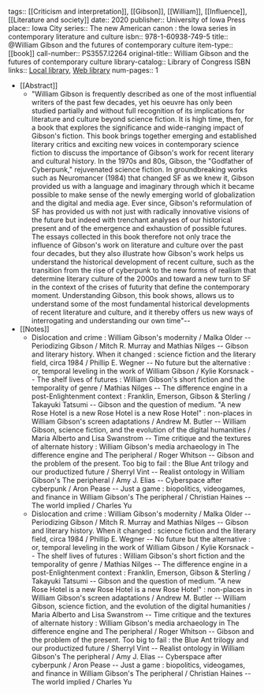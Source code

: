 tags:: [[Criticism and interpretation]], [[Gibson]], [[William]], [[Influence]], [[Literature and society]]
date:: 2020
publisher:: University of Iowa Press
place:: Iowa City
series:: The new American canon : the Iowa series in contemporary literature and culture
isbn:: 978-1-60938-749-5
title:: @William Gibson and the futures of contemporary culture
item-type:: [[book]]
call-number:: PS3557.I2264
original-title:: William Gibson and the futures of contemporary culture
library-catalog:: Library of Congress ISBN
links:: [Local library](zotero://select/groups/2386895/items/EWHIAX4T), [Web library](https://www.zotero.org/groups/2386895/items/EWHIAX4T)
num-pages:: 1

- [[Abstract]]
	- "William Gibson is frequently described as one of the most influential writers of the past few decades, yet his oeuvre has only been studied partially and without full recognition of its implications for literature and culture beyond science fiction. It is high time, then, for a book that explores the significance and wide-ranging impact of Gibson's fiction. This book brings together emerging and established literary critics and exciting new voices in contemporary science fiction to discuss the importance of Gibson's work for recent literary and cultural history. In the 1970s and 80s, Gibson, the "Godfather of Cyberpunk," rejuvenated science fiction. In groundbreaking works such as Neuromancer (1984) that changed SF as we knew it, Gibson provided us with a language and imaginary through which it became possible to make sense of the newly emerging world of globalization and the digital and media age. Ever since, Gibson's reformulation of SF has provided us with not just with radically innovative visions of the future but indeed with trenchant analyses of our historical present and of the emergence and exhaustion of possible futures. The essays collected in this book therefore not only trace the influence of Gibson's work on literature and culture over the past four decades, but they also illustrate how Gibson's work helps us understand the historical development of recent culture, such as the transition from the rise of cyberpunk to the new forms of realism that determine literary culture of the 2000s and toward a new turn to SF in the context of the crises of futurity that define the contemporary moment. Understanding Gibson, this book shows, allows us to understand some of the most fundamental historical developments of recent literature and culture, and it thereby offers us new ways of interrogating and understanding our own time"--
- [[Notes]]
	- Dislocation and crime : William Gibson's modernity / Malka Older -- Periodizing Gibson / Mitch R. Murray and Mathias Nilges -- Gibson and literary history. When it changed : science fiction and the literary field, circa 1984 / Phillip E. Wegner -- No future but the alternative : or, temporal leveling in the work of William Gibson / Kylie Korsnack -- The shelf lives of futures : William Gibson's short fiction and the temporality of genre / Mathias Nilges -- The difference engine in a post-Enlightenment context : Franklin, Emerson, Gibson & Sterling / Takayuki Tatsumi -- Gibson and the question of medium. "A new Rose Hotel is a new Rose Hotel is a new Rose Hotel" : non-places in William Gibson's screen adaptations / Andrew M. Butler -- William Gibson, science fiction, and the evolution of the digital humanities / Maria Alberto and Lisa Swanstrom -- Time critique and the textures of alternate history : William Gibson's media archaeology in The difference engine and The peripheral / Roger Whitson -- Gibson and the problem of the present. Too big to fail : the Blue Ant trilogy and our productized future / Sherryl Vint -- Realist ontology in William Gibson's The peripheral / Amy J. Elias -- Cyberspace after cyberpunk / Aron Pease -- Just a game : biopolitics, videogames, and finance in William Gibson's The peripheral / Christian Haines -- The world implied / Charles Yu
	- Dislocation and crime : William Gibson's modernity / Malka Older -- Periodizing Gibson / Mitch R. Murray and Mathias Nilges -- Gibson and literary history. When it changed : science fiction and the literary field, circa 1984 / Phillip E. Wegner -- No future but the alternative : or, temporal leveling in the work of William Gibson / Kylie Korsnack -- The shelf lives of futures : William Gibson's short fiction and the temporality of genre / Mathias Nilges -- The difference engine in a post-Enlightenment context : Franklin, Emerson, Gibson & Sterling / Takayuki Tatsumi -- Gibson and the question of medium. "A new Rose Hotel is a new Rose Hotel is a new Rose Hotel" : non-places in William Gibson's screen adaptations / Andrew M. Butler -- William Gibson, science fiction, and the evolution of the digital humanities / Maria Alberto and Lisa Swanstrom -- Time critique and the textures of alternate history : William Gibson's media archaeology in The difference engine and The peripheral / Roger Whitson -- Gibson and the problem of the present. Too big to fail : the Blue Ant trilogy and our productized future / Sherryl Vint -- Realist ontology in William Gibson's The peripheral / Amy J. Elias -- Cyberspace after cyberpunk / Aron Pease -- Just a game : biopolitics, videogames, and finance in William Gibson's The peripheral / Christian Haines -- The world implied / Charles Yu